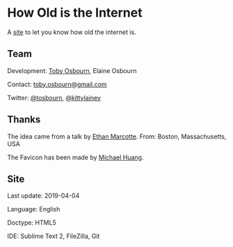# How Old is the Internet

A [site](https://www.howoldistheinter.net/) to let you know how old the internet is.

## Team

Development: [Toby Osbourn](https://www.tosbourn.com/), Elaine Osbourn

Contact: toby.osbourn@gmail.com

Twitter: [@tosbourn](https://twitter.com/tosbourn), [@kittylainey](https://twitter.com/kittylainey)

## Thanks

The idea came from a talk by [Ethan Marcotte](https://twitter.com/beep). From: Boston, Massachusetts, USA

The Favicon has been made by [Michael Huang](https://github.com/fernozzle).

## Site

Last update: 2019-04-04

Language: English

Doctype: HTML5

IDE: Sublime Text 2, FileZilla, Git
